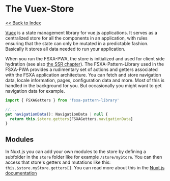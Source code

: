 # The Vuex-Store

[<< Back to Index](./index.md)

[Vuex](https://vuex.vuejs.org/#what-is-vuex) is a state management library for vue.js applications. It serves as a centralized store for all the components in an application, with rules ensuring that the state can only be mutated in a predictable fashion. Basically it stores all data needed to run your application.

When you run the FSXA-PWA, the store is initialized and used for client side hydration (see also [the SSR chapter](./SSR.md)). The FSXA-Pattern-Library used in the FSXA-PWA provides a rudimentary set of actions and getters associated with the FSXA application architecture. You can fetch and store navigation data, locale information, pages, configuration data and more. Most of this is handled in the background for you. But occasionally you might want to get navigation data for example.

```javascript
import { FSXAGetters } from 'fsxa-pattern-library'

//...
get navigationData(): NavigationData | null {
  return this.$store.getters[FSXAGetters.navigationData]
}
```

## Modules

In Nuxt.js you can add your own modules to the store by defining a subfolder in the `store` folder like for example `/store/myStore`. You can then access that store's getters and mutations like this: `this.$store.myStore.getters[]`. You can read more about this in the [Nuxt.js documentation](https://nuxtjs.org/docs/2.x/directory-structure/store#modules)